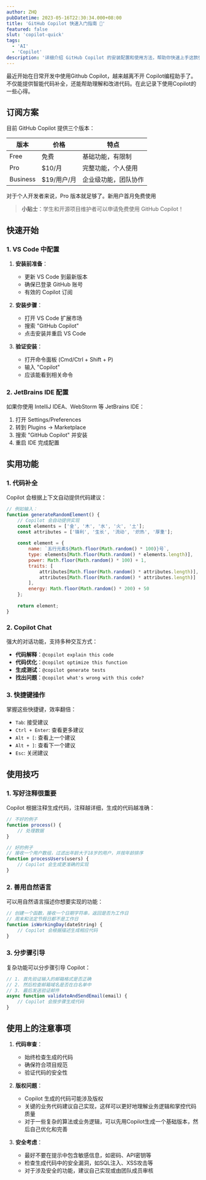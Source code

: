 ```yaml
---
author: ZHQ
pubDatetime: 2023-05-16T22:30:34.000+08:00
title: 'GitHub Copilot 快速入门指南 🚀'
featured: false
slut: 'copilot-quick'
tags:
  - 'AI'
  - 'Copilot'
description: '详细介绍 GitHub Copilot 的安装配置和使用方法，帮助你快速上手这款强大的 AI 编程助手，提升开发效率。'
---
```


最近开始在日常开发中使用Github Copilot，越来越离不开 Copilot编程助手了。不仅能提供智能代码补全，还能帮助理解和改进代码。在此记录下使用Copilot的一些心得。

## 订阅方案

目前 GitHub Copilot 提供三个版本：

| 版本 | 价格 | 特点 |
|-----|------|------|
| Free | 免费 | 基础功能，有限制 |
| Pro | $10/月 | 完整功能，个人使用 |
| Business | $19/用户/月 | 企业级功能，团队协作 |

对于个人开发者来说，Pro 版本就足够了。<span class="text-red-500">新用户首月免费使用</span>

> **小贴士**：学生和开源项目维护者可以申请免费使用 GitHub Copilot！

## 快速开始

### 1. VS Code 中配置

1. **安装前准备**：
   - 更新 VS Code 到最新版本
   - 确保已登录 GitHub 账号
   - 有效的 Copilot 订阅

2. **安装步骤**：
   - 打开 VS Code 扩展市场
   - 搜索 "GitHub Copilot"
   - 点击安装并重启 VS Code

3. **验证安装**：
   - 打开命令面板 (Cmd/Ctrl + Shift + P)
   - 输入 "Copilot"
   - 应该能看到相关命令

### 2. JetBrains IDE 配置

如果你使用 IntelliJ IDEA、WebStorm 等 JetBrains IDE：

1. 打开 Settings/Preferences
2. 转到 Plugins → Marketplace
3. 搜索 "GitHub Copilot" 并安装
4. 重启 IDE 完成配置

## 实用功能

### 1. 代码补全

Copilot 会根据上下文自动提供代码建议：

```javascript
// 例如输入：
function generateRandomElement() {
    // Copilot 会自动提供实现
    const elements = ['金', '木', '水', '火', '土'];
    const attributes = ['锋利', '生长', '流动', '炽热', '厚重'];
    
    const element = {
        name: `五行元素${Math.floor(Math.random() * 100)}号`,
        type: elements[Math.floor(Math.random() * elements.length)],
        power: Math.floor(Math.random() * 100) + 1,
        traits: [
            attributes[Math.floor(Math.random() * attributes.length)],
            attributes[Math.floor(Math.random() * attributes.length)]
        ],
        energy: Math.floor(Math.random() * 200) + 50
    };
    
    return element;
}
```

### 2. Copilot Chat

强大的对话功能，支持多种交互方式：

- **代码解释**：`@copilot explain this code`
- **代码优化**：`@copilot optimize this function`
- **生成测试**：`@copilot generate tests`
- **找出问题**：`@copilot what's wrong with this code?`

### 3. 快捷键操作

掌握这些快捷键，效率翻倍：

- `Tab`: 接受建议
- `Ctrl + Enter`: 查看更多建议
- `Alt + [`: 查看上一个建议
- `Alt + ]`: 查看下一个建议
- `Esc`: 关闭建议

## 使用技巧

### 1. 写好注释很重要

Copilot 根据注释生成代码，注释越详细，生成的代码越准确：

```javascript
// 不好的例子
function process() {
    // 处理数据
}

// 好的例子
// 接收一个用户数组，过滤出年龄大于18岁的用户，并按年龄排序
function processUsers(users) {
    // Copilot 会生成更准确的实现
}
```

### 2. 善用自然语言

可以用自然语言描述你想要实现的功能：

```javascript
// 创建一个函数，接收一个日期字符串，返回是否为工作日
// 周末和法定节假日都不是工作日
function isWorkingDay(dateString) {
    // Copilot 会根据描述生成相应代码
}
```

### 3. 分步骤引导

复杂功能可以分步骤引导 Copilot：

```javascript
// 1. 首先验证输入的邮箱格式是否正确
// 2. 然后检查邮箱域名是否在白名单中
// 3. 最后发送验证邮件
async function validateAndSendEmail(email) {
    // Copilot 会按步骤生成代码
}
```

## 使用上的注意事项

1. **代码审查**：
   - 始终检查生成的代码
   - 确保符合项目规范
   - 验证代码的安全性

2. **版权问题**：
   - Copilot 生成的代码可能涉及版权
   - 关键的业务代码建议自己实现，这样可以更好地理解业务逻辑和掌控代码质量
   - 对于一些复杂的算法或业务逻辑，可以先用Copilot生成一个基础版本，然后自己优化和完善

3. **安全考虑**：
   - 最好不要在提示中包含敏感信息，如密码、API密钥等
   - 检查生成代码中的安全漏洞，如SQL注入、XSS攻击等
   - 对于涉及安全的功能，建议自己实现或由团队成员审核
